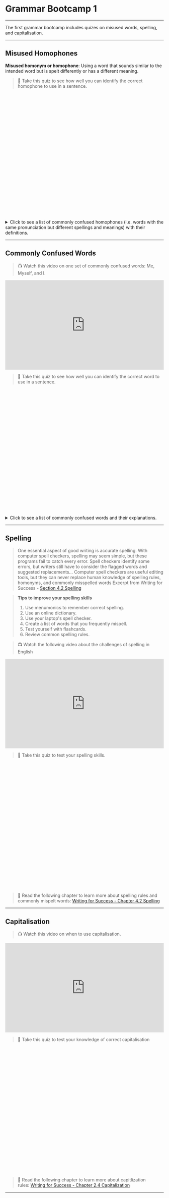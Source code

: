 # Grammar Bootcamp 1

---

The first grammar bootcamp includes quizes on misused words, spelling, and capitalisation.

---

## Misused Homophones

**Misused homonym or homophone**: Using a word that sounds similar to the intended word but is spelt differently or has a different meaning.

> 📝 Take this quiz to see how well you can identify the correct homophone to use in a sentence.

<div data-tf-widget="wwrQqlRP" data-tf-iframe-props="title=Homophones" data-tf-medium="snippet" style="width:100%;height:400px;"></div><script src="//embed.typeform.com/next/embed.js"></script> 

  
  
<details>
<summary>Click to see a list of commonly confused homophones (i.e. words with the same pronunciation but different spellings and meanings) with their definitions. </summary>
   
- Their; They're; There.
   
   - *Their* (pronoun). A form of *they* that shows possession.
   
   - *They’re* (contraction). Joins the words *they* and *are.*
   
   - *There* (adverb). Indicates a particular place.
   
   - *There* (pronoun). Indicates the presence of something

- To; Too; Two.
   
   - *To* (preposition). Indicates movement.
   
   - *To*. A word that completes an infinitive verb.
   
   - *Two*. The number after one. It describes how many.
   
   - *Too* (adverb). Means *also* or *very*.

- Your; You're.
    
    - *Your* (pronoun). A form of *you* that shows possession.
    
    - *You’re* (contraction). Joins the words *you* and *are.*

- Its; It's.
    
    - *Its* (pronoun). A form of *it* that shows possession.
    
    - *It’s* (contraction). Joins the words *it* and *is*.

- Where; Were.
    
    - Where (adverb). Refers to location.
    
    - Were (past tense verb).

- Lose; Loose.
    
    - *Loose* (adjective). Describes something that is not tight or is detached.
    
    - *Lose* (verb). Means to forget, to give up, or to fail to earn something.

- Whose; Who's.
   
   - *Who’s* (contraction). Joins the words *who* and either *is* or *has.*
   
   - *Whose* (pronoun). A form of *who* that shows possession.

- Choose; Chose.
    
    - Choose. (verb in the infinitive)
    
    - Chose. (verb in the past tense)

- Accept; Except.
  
    - *Accept* (verb). Means to take or agree to something offered.
    
    - *Except* (conjunction). Means only or but.

- Affect; Effect.
    
    - *Affect* (verb). Means to create a change.
    
    - *Effect* (noun). Means an outcome or result.

</details>

---

## Commonly Confused Words


> 📺 Watch this video on one set of commonly confused words: Me, Myself, and I.


<div style="position: relative; padding-bottom: 56.25%; height: 0;"><iframe src="https://www.youtube.com/embed/XakoA2D0Okw" title="YouTube video player" frameborder="0" allow="accelerometer; autoplay; clipboard-write; encrypted-media; gyroscope; picture-in-picture" allowfullscreen style="position: absolute; top: 0; left: 0; width: 100%; height: 100%;"></iframe></div>


> 📝 Take this quiz to see how well you can identify the correct word to use in a sentence.

<div data-tf-widget="fYJgOkY4" data-tf-iframe-props="title=Confused Words" data-tf-medium="snippet" style="width:100%;height:400px;"></div><script src="//embed.typeform.com/next/embed.js"></script>



<details>
   <summary> Click to see a list of commonly confused words and their explanations. </summary>

-  Fewer. Less.
    
    - Fewer is used for things you can count. (e.g. problems, injuries)
    
    - Less is used for things you can’t count.  (e.g. happiness, love, kindness)

- Who; That.
    
    - Who is used to reference people.
   
   - That is used to reference things.
   
   - You could also use "that" when referring to people, but "who" is stronglypreferred.

- I; Me.
    
    - You can test the sentence to see which one is correct by removing the other people in the sentence, and listening to see if "me" or "I" sounds more correct.
   
   - Example: Do you think the teacher is too strict with my friends and [I or me]?
       
      - Test 1: Do you think the teacher is too strict with I?
       
      - Test 2: Do you think the teacher is too strict with me?
      
      - Test 2 sounds correct, so the sentence should use "me"

- Lie; Lay.
      
    - Lie (present tense verb).  Meaning to recline or rest on a surface.
        - Past tense of this verb is also lay.
       
       - Lay (verb). Meaning to put or place.

- Who; Whom.
        
     - Who. Used to refer to the subject of a sentence.
     
     - Whom. used to refer to the object of a verb or preposition.
     
     - To determine when your pronoun is the object of a verb or preposition, try substituting “he” or “she” and “him” or “her.”
          - If “he” or “she” fits, you should use who.
          - If “him” or “her” fits, you should use whom.
          - You will likely need to rearrange the sentence while you test it. And if the sentence is a question, try answering the question to see if he/she or him/her makes more sense.

- Among; Between
        
     - Among is used when talking about people or things that are not distinct, and are instead viewed as a group.
     
     - Between is used when referring to one-to-one relationships. The elements that are being referred to must all be separate and distinct.

- Which; That
    
    - Which. Use when the information in the clause is not needed to understand the noun in the sentence. Preceded by a comma.
   
    - That. Use when the information in the clause is necessary to understand the noun in the sentence. Not preceded by a comma.
    
    - 📖 [Grammarly article on Which vs. That.](https://www.grammarly.com/blog/which-vs-that/)
        
- 🕹 More interactive games to test your knowledge of commonly confused words
    
    - [Grammar Monster Confused Words Test](https://www.grammar-monster.com/tests/confused_words_test.htm)
    
    - [Sheppard Software Grammar Games](https://www.sheppardsoftware.com/grammar/games/easily-confused-words/)

</details>

---

## Spelling

> One essential aspect of good writing is accurate spelling. With computer spell checkers, spelling may seem simple, but these programs fail to catch every error. Spell checkers identify some errors, but writers still have to consider the flagged words and suggested replacements… Computer spell checkers are useful editing tools, but they can never replace human knowledge of spelling rules, homonyms, and commonly misspelled words 
> Excerpt from Writing for Success - [Section 4.2 Spelling](https://open.lib.umn.edu/writingforsuccess/chapter/4-2-spelling/)

> **Tips to improve your spelling skills**
> 1. Use menumonics to remember correct spelling.
> 2. Use an online dictionary.
> 3. Use your laptop's spell checker.
> 4. Create a list of words that you frequently mispell.
> 5. Test yourself with flashcards.
> 6. Review common spelling rules.


> 📺 Watch the following video about the challenges of spelling in English

<div style="position: relative; padding-bottom: 56.25%; height: 0;"><iframe src="https://www.youtube.com/embed/zdRY0x2x6PQ" title="YouTube video player" frameborder="0" allow="accelerometer; autoplay; clipboard-write; encrypted-media; gyroscope; picture-in-picture" allowfullscreen style="position: absolute; top: 0; left: 0; width: 100%; height: 100%;"></iframe></div>

> 📝 Take this quiz to test your spelling skills.

<div data-tf-widget="EUZdCeAE" data-tf-iframe-props="title=Spelling" data-tf-medium="snippet" style="width:100%;height:400px;"></div><script src="//embed.typeform.com/next/embed.js"></script>


> 📖 Read the following chapter to learn more about spelling rules and commonly mispelt words: [Writing for Success - Chapter 4.2 Spelling](https://open.lib.umn.edu/writingforsuccess/chapter/4-2-spelling/)


---

## Capitalisation


> 📺 Watch this video on when to use capitalisation.

<div style="position: relative; padding-bottom: 56.25%; height: 0;"><iframe src="https://www.youtube.com/embed/Wztj9yN_850" title="YouTube video player" frameborder="0" allow="accelerometer; autoplay; clipboard-write; encrypted-media; gyroscope; picture-in-picture" allowfullscreen style="position: absolute; top: 0; left: 0; width: 100%; height: 100%;"></iframe></div>

> 📝 Take this quiz to test your knowledge of correct capitalisation

<div data-tf-widget="d1EkQfXQ" data-tf-iframe-props="title=Capitalisation" data-tf-medium="snippet" style="width:100%;height:400px;"></div><script src="//embed.typeform.com/next/embed.js"></script>


> 📖 Read the following chapter to learn more about capitlization rules: [Writing for Success - Chapter 2.4 Capitalization](https://open.lib.umn.edu/writingforsuccess/chapter/2-4-capitalization/)

</aside>

---
